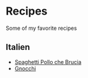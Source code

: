 # Recipes
Some of my favorite recipes

## Italien
- [Spaghetti Pollo che Brucia](Spaghetti_Pollo_che_Brucia.md)
- [Gnocchi](Gnocchi.md)

